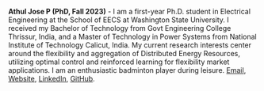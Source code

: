 **Athul Jose P (PhD, Fall 2023)** - I am a first-year Ph.D. student in Electrical Engineering at the School of EECS at Washington State University. I received my Bachelor of Technology from Govt Engineering College Thrissur, India, and a Master of Technology in Power Systems from National Institute of Technology Calicut, India. My current research interests center around the flexibility and aggregation of Distributed Energy Resources, utilizing optimal control and reinforced learning for flexibility market applications. I am an enthusiastic badminton player during leisure.  [Email](mailto:athul.p@wsu.edu), [Website](https://athuljosep.github.io/), [LinkedIn](https://www.linkedin.com/in/athul-jose-p/), [GitHub](https://github.com/athuljosep).
